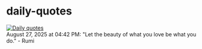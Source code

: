 # daily-quotes
[![Daily quotes](https://github.com/ceepu8/daily-quotes/actions/workflows/daily-quote.yml/badge.svg)](https://github.com/ceepu8/daily-quotes/actions/workflows/daily-quote.yml)<br/>
August 27, 2025 at 04:42 PM: "Let the beauty of what you love be what you do." - Rumi
